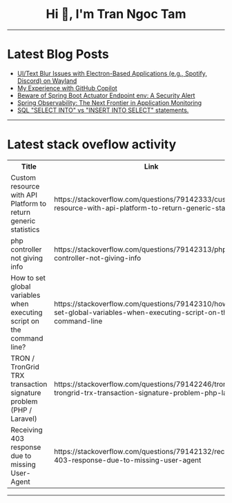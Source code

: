 <h1 align="center">Hi 👋, I'm Tran Ngoc Tam</h1>

---

# Latest Blog Posts 
<!-- BLOG-POST-LIST:START -->
- [UI/Text Blur Issues with Electron-Based Applications &lpar;e.g., Spotify, Discord&rpar; on Wayland](https://dev.to/nishan_bista/uitext-blur-issues-with-electron-based-applications-eg-spotify-discord-on-wayland-546c)
- [My Experience with GitHub Copilot](https://dev.to/ngtduc693/my-experience-with-github-copilot-3130)
- [Beware of Spring Boot Actuator Endpoint env: A Security Alert](https://dev.to/igventurelli/beware-of-spring-boot-actuator-endpoint-env-a-security-alert-546j)
- [Spring Observability: The Next Frontier in Application Monitoring](https://dev.to/igventurelli/spring-observability-the-next-frontier-in-application-monitoring-2ch6)
- [SQL &quot;SELECT INTO&quot; vs &quot;INSERT INTO SELECT&quot; statements.](https://dev.to/danwycliff/sql-select-into-vs-insert-into-select-statements-345a)
<!-- BLOG-POST-LIST:END -->

---

# Latest stack oveflow activity
<table>
  <tr><th>Title</th><th>Link</th></tr>
  <!-- STACKOVERFLOW:START --><tr><td>Custom resource with API Platform to return generic statistics</td><td>https://stackoverflow.com/questions/79142333/custom-resource-with-api-platform-to-return-generic-statistics</td></tr><tr><td>php controller not giving info</td><td>https://stackoverflow.com/questions/79142313/php-controller-not-giving-info</td></tr><tr><td>How to set global variables when executing script on the command line?</td><td>https://stackoverflow.com/questions/79142310/how-to-set-global-variables-when-executing-script-on-the-command-line</td></tr><tr><td>TRON / TronGrid TRX transaction signature problem &lpar;PHP / Laravel&rpar;</td><td>https://stackoverflow.com/questions/79142246/tron-trongrid-trx-transaction-signature-problem-php-laravel</td></tr><tr><td>Receiving 403 response due to missing User-Agent</td><td>https://stackoverflow.com/questions/79142132/receiving-403-response-due-to-missing-user-agent</td></tr><!-- STACKOVERFLOW:END -->
</table>

---


